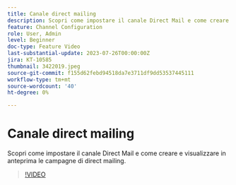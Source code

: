 ```yaml
---
title: Canale direct mailing
description: Scopri come impostare il canale Direct Mail e come creare e visualizzare in anteprima le campagne di direct mailing.
feature: Channel Configuration
role: User, Admin
level: Beginner
doc-type: Feature Video
last-substantial-update: 2023-07-26T00:00:00Z
jira: KT-10585
thumbnail: 3422019.jpeg
source-git-commit: f155d62febd94518da7e3711df9dd53537445111
workflow-type: tm+mt
source-wordcount: '40'
ht-degree: 0%

---
```



# Canale direct mailing

Scopri come impostare il canale Direct Mail e come creare e visualizzare in anteprima le campagne di direct mailing.

>[!VIDEO](https://video.tv.adobe.com/v/3422019/?learn=on)

